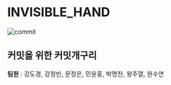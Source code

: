 # INVISIBLE_HAND
![commit](https://github.com/hykim-king/INVISIBLE_HAND/assets/103090510/15878b56-8dfd-443c-9edc-e025bf7f677a)
## 커밋을 위한 커밋개구리

**팀원** : 강도경, 강정빈, 문정은, 민윤홍, 박명찬, 왕주열, 원수연
